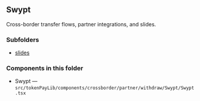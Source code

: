 ## Swypt

Cross-border transfer flows, partner integrations, and slides.

### Subfolders
- [slides](./slides/README.md)

### Components in this folder
- Swypt — `src/tokenPayLib/components/crossborder/partner/withdraw/Swypt/Swypt.tsx`
